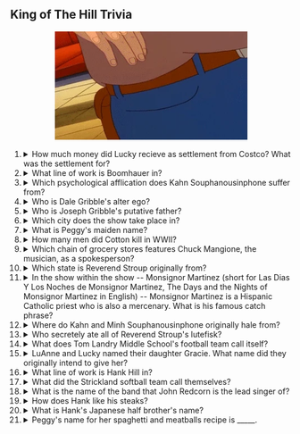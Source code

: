 ## King of The Hill Trivia
<p align="center">
  <img src="https://github.com/joshir/koth-trivia/blob/fe52abc0667f3aaf8b05f0bd3dd932b4aeeaa847/Pocketsand.webp" alt="dale gribble throwing sand"/>
</p>

1. <details>
    <summary>How much money did Lucky recieve as settlement from Costco? What was the settlement for?</summary>
    <p>$53,000. He slipped on pee-pee at the Costco.</p>
   </details>
2. <details>
    <summary>What line of work is Boomhauer in?</summary>
    <p>He is revealed to be an undercover po in the finale.</p>
   </details>
3. <details>
    <summary>Which psychological afflication does Kahn Souphanousinphone suffer from?</summary>
    <p>Kahn is manic depressive as revealed in Just Another Manic Kahn-Day. </p>
   </details>
4. <details>
    <summary>Who is Dale Gribble's alter ego?</summary>
    <p> Dale sometimes assumes the identity of Rusty Shackelford, for tax-evasion and his fear of Gov't spies.</p>
   </details>
5. <details>
    <summary>Who is Joseph Gribble's putative father?</summary>
    <p>John Redcorn</p>
   </details>
6. <details>
    <summary>Which city does the show take place in?</summary>
    <p>In Arlen, Texas, a fictional town in Heimlich county (also fictional.)</p>
   </details>
7. <details>
    <summary>What is Peggy's maiden name?</summary>
    <p>Platter</p>
   </details>
8. <details>
    <summary>How many men did Cotton kill in WWII?</summary>
    <p>50</p>
   </details>
9. <details>
    <summary>Which chain of grocery stores features Chuck Mangione, the musician, as a spokesperson?</summary>
    <p>Mega-Lo Mart</p>
   </details>
10. <details>
    <summary>Which state is Reverend Stroup originally from?</summary>
    <p>She is a Minnesota native.</p>
    </details>
11. <details>
    <summary>In the show within the show -- Monsignor Martinez (short for Las Dias Y Los Noches de Monsignor Martinez, The Days and the Nights of Monsignor   
      Martinez in English) -- Monsignor Martinez is a Hispanic Catholic priest who is also a mercenary. What is his famous catch phrase?</summary>
    <p>Vaya con dios (God goes w/ you)</p>
    </details>
12. <details>
    <summary>Where do Kahn and Minh Souphanousinphone originally hale from?</summary>
    <p>They are Laotian refugees who lived in a few different states before moving to Texas.</p>
    </details>
13. <details>
    <summary>Who secretely ate all of Reverend Stroup's lutefisk?</summary>
    <p>In the episode, Revenge of the Lutefisk, Bobby Hill is shown to hide under the table and scarf down a whole tray of lutefisk.</p>
    </details>
14. <details>
    <summary>What does Tom Landry Middle School's football team call itself?</summary>
    <p>The Longhorns</p>
    </details>
15. <details>
    <summary>LuAnne and Lucky named their daughter Gracie. What name did they originally intend to give her?</summary>
    <p>Lasagna</p>
    </details>
16. <details>
    <summary>What line of work is Hank Hill in?</summary>
    <p>Assistant manager of Strickland Propane</p>
    </details>
17. <details>
    <summary>What did the Strickland softball team call themselves?</summary>
    <p>Strickland Bobcats</p>
    </details>
18. <details>
    <summary> What is the name of the band that John Redcorn is the lead singer of?</summary>
    <p>Big Mountain Fudge Cake</p>
    </details>
19. <details>
    <summary>How does Hank like his steaks?</summary>
    <p>Medium rare.</p>
    </details>
20. <details>
     <summary>What is Hank's Japanese half brother's name?</summary>
     <p>Junichiro</p>
    </details>
21. <details>
     <summary>Peggy's name for her spaghetti and meatballs recipe is _____.</summary>
     <p>Spapeggy and meatbals</p>
    </details>
    
